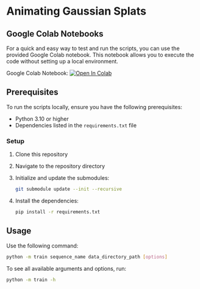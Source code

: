 # Animating Gaussian Splats

## Google Colab Notebooks

For a quick and easy way to test and run the scripts,
you can use the provided Google Colab notebook.
This notebook allows you to execute the code without setting up a local environment.

Google Colab Notebook: [![Open In Colab](https://colab.research.google.com/assets/colab-badge.svg)](https://colab.research.google.com/github/bryanboateng/animating-gaussian-splats/blob/main/train.ipynb)

## Prerequisites

To run the scripts locally, ensure you have the following prerequisites:

- Python 3.10 or higher
- Dependencies listed in the `requirements.txt` file

### Setup

1. Clone this repository
1. Navigate to the repository directory
1. Initialize and update the submodules:

   ```bash
   git submodule update --init --recursive
   ```

1. Install the dependencies:

   ```bash
   pip install -r requirements.txt
   ```

## Usage

Use the following command:

```bash
python -m train sequence_name data_directory_path [options]
```

To see all available arguments and options, run:

```bash
python -m train -h
```
